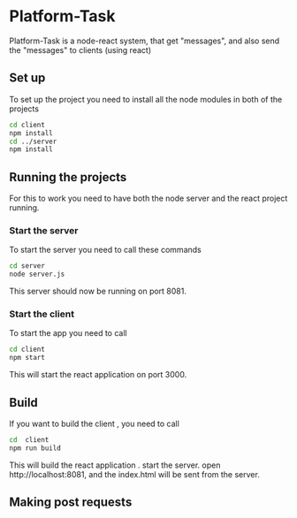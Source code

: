 # Platform-Task
Platform-Task is a node-react system, that get "messages", and also send the "messages" to clients (using react)


## Set up
To set up the project you need to install all the node modules in both of the projects

```sh
cd client
npm install
cd ../server
npm install
```

## Running the projects
For this to work you need to have both the node server and the react project running.
### Start the server
To start the server you need to call these commands
```sh
cd server
node server.js
```
This server should now be running on port 8081.


### Start the client
To start the app you need to call 
```sh
cd client
npm start
```
This will start the react application on port 3000.


## Build
If you want to build the client , you need to call
```sh
cd  client
npm run build
```

This will build the react application .
start the server.
open  http://localhost:8081, and the index.html will be sent from the server.



## Making post requests
